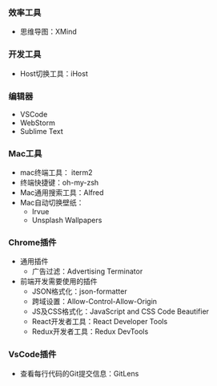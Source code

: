 ### 效率工具
* 思维导图：XMind

### 开发工具
* Host切换工具：iHost

### 编辑器
* VSCode
* WebStorm
* Sublime Text

### Mac工具
* mac终端工具： iterm2
* 终端快捷键：oh-my-zsh
* Mac通用搜索工具：Alfred
* Mac自动切换壁纸：
  * Irvue
  * Unsplash Wallpapers

### Chrome插件
* 通用插件
  * 广告过滤：Advertising Terminator
* 前端开发需要使用的插件
  * JSON格式化：json-formatter
  * 跨域设置：Allow-Control-Allow-Origin
  * JS及CSS格式化：JavaScript and CSS Code Beautifier
  * React开发者工具：React Developer Tools
  * Redux开发者工具：Redux DevTools

### VsCode插件
* 查看每行代码的Git提交信息：GitLens